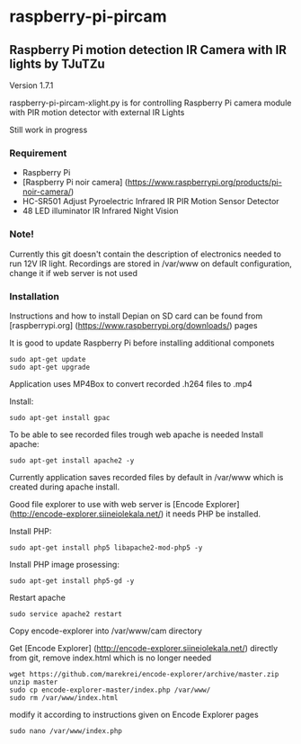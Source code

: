 # raspberry-pi-pircam

## Raspberry Pi motion detection IR Camera with IR lights by TJuTZu

Version 1.7.1

raspberry-pi-pircam-xlight.py is for controlling Raspberry Pi camera module
with PIR motion detector with external IR Lights

Still work in progress


### Requirement

* Raspberry Pi
* [Raspberry Pi noir camera] (https://www.raspberrypi.org/products/pi-noir-camera/)
* HC-SR501 Adjust Pyroelectric Infrared IR PIR Motion Sensor Detector
* 48 LED illuminator IR Infrared Night Vision

### Note!

Currently this git doesn't contain the description of electronics needed to run 12V IR light.
Recordings are stored in /var/www on default configuration, change it if web server is not used

### Installation

Instructions and how to install Depian on SD card can be found from [raspberrypi.org] (https://www.raspberrypi.org/downloads/) pages

It is good to update Raspberry Pi before installing additional componets
```
sudo apt-get update
sudo apt-get upgrade
```
Application uses MP4Box to convert recorded .h264 files to .mp4

Install:

```
sudo apt-get install gpac
```
To be able to see recorded files trough web apache is needed Install apache:

```
sudo apt-get install apache2 -y
```
Currently application saves recorded files by default in /var/www which is created during apache install.

Good file explorer to use with web server is [Encode Explorer] (http://encode-explorer.siineiolekala.net/) it needs PHP be installed.

Install PHP:
```
sudo apt-get install php5 libapache2-mod-php5 -y
```

Install PHP image prosessing:
```
sudo apt-get install php5-gd -y
```

Restart apache
```
sudo service apache2 restart
```
Copy encode-explorer into /var/www/cam directory

Get [Encode Explorer] (http://encode-explorer.siineiolekala.net/) directly from git, remove index.html which is no longer needed

```
wget https://github.com/marekrei/encode-explorer/archive/master.zip
unzip master
sudo cp encode-explorer-master/index.php /var/www/
sudo rm /var/www/index.html
```
modify it according to instructions given on Encode Explorer pages
```
sudo nano /var/www/index.php
```
